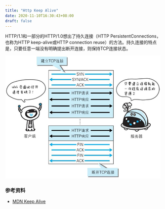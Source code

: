```yaml
---
title: "Http Keep Alive"
date: 2020-11-10T16:30:43+08:00
draft: false
---
```


HTTP/1.1和一部分的HTTP/1.0想出了持久连接（HTTP PersistentConnections，也称为HTTP keep-alive或HTTP connection reuse）的方法。持久连接的特点是，只要任意一端没有明确提出断开连接，则保持TCP连接状态。

![keep-alive](/images/epub_907764_46.jpg)



### 参考资料

- [MDN Keep Alive](https://developer.mozilla.org/zh-CN/docs/Web/HTTP/Headers/Keep-Alive)